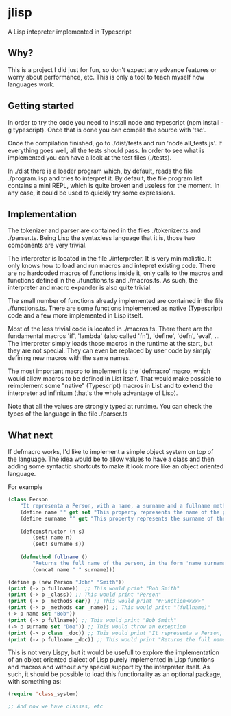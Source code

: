 # jlisp
A Lisp intepreter implemented in Typescript

## Why?
This is a project I did just for fun, so don't expect any advance features or worry about performance, etc. This is only a
tool to teach myself how languages work. 

## Getting started
In order to try the code you need to install node and typescript (npm install -g typescript). Once that is done you can compile
the source with 'tsc'. 

Once the compilation finished, go to ./dist/tests and run 'node all_tests.js'. If everything goes well, all the tests should
pass. In order to see what is implemented you can have a look at the test files (./tests).

In ./dist there is a loader program which, by default, reads the file ./program.lisp and tries to interpret it. By default,
the file program.list contains a mini REPL, which is quite broken and useless for the moment. In any case, it could be
used to quickly try some expressions.

## Implementation
The tokenizer and parser are contained in the files ./tokenizer.ts and ./parser.ts. Being Lisp the syntaxless language
that it is, those two components are very trivial.

The interpreter is located in the file ./interpreter. It is very minimalistic. 
It only knows how to load and run macros and intepret existing code. There are no
hardcoded macros of functions inside it, only calls to the macros and functions defined in the ./functions.ts
and ./macros.ts. As such, the interpreter and macro expander is also quite trivial.

The small number of functions already implemented are contained in the file ./functions.ts. There are some
functions implemented as native (Typescript) code and a few more implemented in Lisp itself.

Most of the less trivial code is located in ./macros.ts. There there are the fundamental macros 
'if', 'lambda' (also called 'fn'), 'define', 'defn', 'eval', ... The interpreter simply loads those macros in the
runtime at the start, but they are not special. They can even be replaced by user code by simply defining new
macros with the same names.

The most important macro to implement is the 'defmacro' macro, which would allow macros to be defined in List itself.
That would make possible to reimplement some "native" (Typescript) macros in List and to extend the interpreter
ad infinitum (that's the whole advantage of Lisp).

Note that all the values are strongly typed at runtime. You can check the types of the language in the file ./parser.ts

## What next
If defmacro works, I'd like to implement a simple object system on top of the language. The idea would be to allow
values to have a class and then adding some syntactic shortcuts to make it look more like an object oriented language.

For example

```lisp
(class Person
    "It representa a Person, with a name, a surname and a fullname method"
    (define name "" get set "This property represents the name of the person") ;; Yes, this documentation is redundant
    (define surname "" get "This property represents the surname of the person")
    
    (defconstructor (n s)
        (set! name n)
        (set! surname s))
        
    (defmethod fullname () 
        "Returns the full name of the person, in the form 'name surname'"
        (concat name " " surname)))

(define p (new Person "John" "Smith"))
(print (-> p fullname))  ;; This would print "Bob Smith"
(print (-> p _class)) ;; This would print "Person"
(print (-> p _methods car)) ;; This would print "#Function<xxx>"
(print (-> p _methods car _name)) ;; This would print "(fullname)"
(-> p name set "Bob"))
(print (-> p fullname)) ;; This would print "Bob Smith"
(-> p surname set "Doe")) ;; This would throw an exception
(print (-> p class _doc)) ;; This would print "It representa a Person, with a name, a surname and a fullname method"
(print (-> p fullname _doc)) ;; This would print "Returns the full name of the person, in the form 'name surname'"
```

This is not very Lispy, but it would be usefull to explore the implementation of an object oriented dialect of Lisp
purely implemented in Lisp functions and macros and without any special support by the interpreter itself. As such, it should be possible to load this functionality as an optional package, with something as:

```lisp
(require 'class_system)

;; And now we have classes, etc
```

